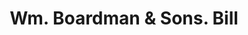 ---
doi: 10.7916/D8698FH4
date_other: '1880'
date_other_textual: 1880-1889
form: printed ephemera
genre:
- Invoices
name:
- Wm. Boardman & Sons
object_in_context_url: https://biggert.cul.columbia.edu/items/view/ave_biggert_00080
subject_hierarchical_geographic:
- Hartford, Connecticut, United States
subject_name:
- Wm. Boardman & Sons
title: Wm. Boardman & Sons. Bill
sort_title: Wm. Boardman & Sons. Bill
call_number: ave_biggert_00080
coordinates:
- 41.7625,-72.67416666666666
pid: ave_biggert_00080
identifiers: ave_biggert_00080
thumbnail: https://derivativo-2.library.columbia.edu/iiif/2/ldpd:343023/full/!256,256/0/native.jpg
permalink: /biggert/ave_biggert_00080/
layout: iiif-image-page
---